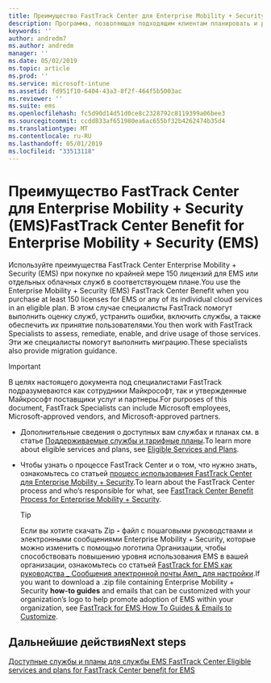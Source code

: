 ```yaml
---
title: Преимущество FastTrack Center для Enterprise Mobility + Security (EMS)
description: Программа, позволяющая подходящим клиентам планировать и развертывать Intune и Azure Active Directory Premium
keywords: ''
author: andredm7
ms.author: andredm
manager: ''
ms.date: 05/02/2019
ms.topic: article
ms.prod: ''
ms.service: microsoft-intune
ms.assetid: fd951f10-6404-43a3-8f2f-464f5b5003ac
ms.reviewer: ''
ms.suite: ems
ms.openlocfilehash: fc5d90d14d51d0ce8c2328792c8119399a06bee3
ms.sourcegitcommit: ccdd833af651980ea6ac655bf32b4262474b35d4
ms.translationtype: MT
ms.contentlocale: ru-RU
ms.lasthandoff: 05/01/2019
ms.locfileid: "33513118"
---
```

# <a name="fasttrack-center-benefit-for-enterprise-mobility--security-ems"></a><span data-ttu-id="f3852-103">Преимущество FastTrack Center для Enterprise Mobility + Security (EMS)</span><span class="sxs-lookup"><span data-stu-id="f3852-103">FastTrack Center Benefit for Enterprise Mobility + Security (EMS)</span></span>

<span data-ttu-id="f3852-104">Используйте преимущества FastTrack Center Enterprise Mobility + Security (EMS) при покупке по крайней мере 150 лицензий для EMS или отдельных облачных служб в соответствующем плане.</span><span class="sxs-lookup"><span data-stu-id="f3852-104">You use the Enterprise Mobility + Security (EMS) FastTrack Center Benefit when you purchase at least 150 licenses for EMS or any of its individual cloud services in an eligible plan.</span></span> <span data-ttu-id="f3852-105">В этом случае специалисты FastTrack помогут выполнить оценку служб, устранить ошибки, включить службы, а также обеспечить их принятие пользователями.</span><span class="sxs-lookup"><span data-stu-id="f3852-105">You then work with FastTrack Specialists to assess, remediate, enable, and drive usage of those services.</span></span> <span data-ttu-id="f3852-106">Эти же специалисты помогут выполнить миграцию.</span><span class="sxs-lookup"><span data-stu-id="f3852-106">These specialists also provide migration guidance.</span></span>

> [!IMPORTANT]
> <span data-ttu-id="f3852-107">В целях настоящего документа под специалистами FastTrack подразумеваются как сотрудники Майкрософт, так и утвержденные Майкрософт поставщики услуг и партнеры.</span><span class="sxs-lookup"><span data-stu-id="f3852-107">For purposes of this document, FastTrack Specialists can include Microsoft employees, Microsoft-approved vendors, and Microsoft-approved partners.</span></span>

- <span data-ttu-id="f3852-108">Дополнительные сведения о доступных вам службах и планах см. в статье [Поддерживаемые службы и тарифные планы](M365-eligible-services-and-plans.md).</span><span class="sxs-lookup"><span data-stu-id="f3852-108">To learn more about eligible services and plans, see [Eligible Services and Plans](M365-eligible-services-and-plans.md).</span></span>

- <span data-ttu-id="f3852-109">Чтобы узнать о процессе FastTrack Center и о том, что нужно знать, ознакомьтесь со статьей [процесс использования FastTrack Center для Enterprise Mobility + Security](EMS-fasttrack-process.md).</span><span class="sxs-lookup"><span data-stu-id="f3852-109">To learn about the FastTrack Center process and who’s responsible for what, see [FastTrack Center Benefit Process for Enterprise Mobility + Security](EMS-fasttrack-process.md).</span></span>

    > [!TIP]
    > <span data-ttu-id="f3852-110">Если вы хотите скачать Zip **-** файл с пошаговыми руководствами и электронными сообщениями Enterprise Mobility + Security, которые можно изменить с помощью логотипа Организации, чтобы способствовать повышению уровня использования EMS в вашей организации, ознакомьтесь со статьей [FastTrack for EMS как руководства _ Сообщения электронной почты Амп_ для настройки](https://gallery.technet.microsoft.com/FastTrack-for-EMS-How-To-f170da4c).</span><span class="sxs-lookup"><span data-stu-id="f3852-110">If you want to download a .zip file containing Enterprise Mobility + Security **how-to guides** and emails that can be customized with your organization’s logo to help promote adoption of EMS within your organization, see [FastTrack for EMS How To Guides & Emails to Customize](https://gallery.technet.microsoft.com/FastTrack-for-EMS-How-To-f170da4c).</span></span>

## <a name="next-steps"></a><span data-ttu-id="f3852-111">Дальнейшие действия</span><span class="sxs-lookup"><span data-stu-id="f3852-111">Next steps</span></span>

[<span data-ttu-id="f3852-112">Доступные службы и планы для службы EMS FastTrack Center.</span><span class="sxs-lookup"><span data-stu-id="f3852-112">Eligible services and plans for FastTrack Center benefit for EMS</span></span>](M365-eligible-services-and-plans.md)


